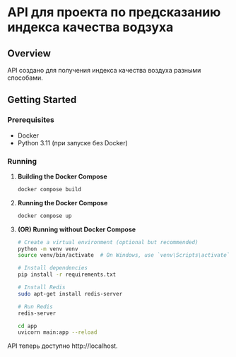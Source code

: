 # API для проекта по предсказанию индекса качества водзуха

## Overview

API создано для получения индекса качества воздуха разными способами.

## Getting Started

### Prerequisites

- Docker
- Python 3.11 (при запуске без Docker)

### Running

1. **Building the Docker Compose**

   ```bash
   docker compose build

2. **Running the Docker Compose**

   ```bash
   docker compose up

3. **(OR) Running without Docker Compose**

   ```bash
   # Create a virtual environment (optional but recommended)
   python -m venv venv
   source venv/bin/activate  # On Windows, use `venv\Scripts\activate`
   
   # Install dependencies
   pip install -r requirements.txt
   
   # Install Redis
   sudo apt-get install redis-server
   
   # Run Redis
   redis-server
   
   cd app
   uvicorn main:app --reload

API теперь доступно http://localhost.


